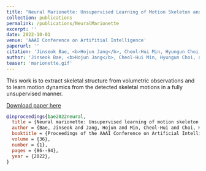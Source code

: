 ```yaml
---
title: "Neural Marionette: Unsupervised Learning of Motion Skeleton and Latent Dynamics from Volumetric Video"
collection: publications
permalink: /publications/NeuralMarionette
excerpt: ''
date: 2022-10-01
venue: 'AAAI Conference on Artifitial Intelligence'
paperurl: ''
citation: 'Jinseok Bae, <b>Hojun Jang</b>, Cheol-Hui Min, Hyungun Choi, and Young Min Kim, Neural Marionette: Unsupervised Learning of Motion Skeleton and Latent Dynamics from Volumetric Video, in <i>Proceedings of the AAAI Conference on Artificial Intelligence</i>, 2022.'
author: 'Jinseok Bae, <b>Hojun Jang</b>, Cheol-Hui Min, Hyungun Choi, and Young Min Kim'
teaser: 'marionette.gif'
---
```

This work is to extract skeletal structure from volumetric observations and to learn motion dynamics from the detected skeletal motions in a fully unsupervised manner.

[Download paper here](https://ojs.aaai.org/index.php/AAAI/article/view/19882)

```bibtex
@inproceedings{bae2022neural,
  title = {Neural marionette: Unsupervised learning of motion skeleton and latent dynamics from volumetric video},
  author = {Bae, Jinseok and Jang, Hojun and Min, Cheol-Hui and Choi, Hyungun and Kim, Young Min},
  booktitle = {Proceedings of the AAAI Conference on Artificial Intelligence},
  volume = {36},
  number = {1},
  pages = {86--94},
  year = {2022},
}
```